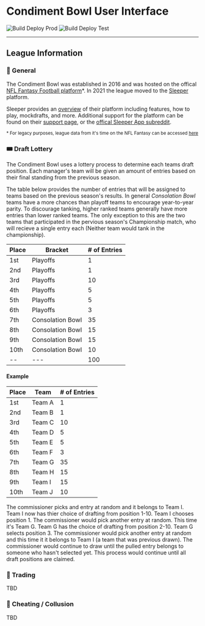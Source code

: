 # Condiment Bowl User Interface
![Build Deploy Prod](https://github.com/condimentbowl/condimentbowl-ui/actions/workflows/build-deploy-prod.yml//badge.svg)
![Build Deploy Test](https://github.com/condimentbowl/condimentbowl-ui/actions/workflows/build-deploy-test.yml//badge.svg)

---

## League Information

### 🏈 General
The Condiment Bowl was established in 2016 and was hosted on the offical [NFL Fantasy Football platform][nfl-fantasy]*. In 2021 the league moved to the [Sleeper][sleeper-main] platform.

Sleeper provides an [overview][sleeper-fantasy-overview] of their platform including features, how to play, mockdrafts, and more. Additional support for the platform can be found on their [support page][sleeper-support-page], or the [offical Sleeper App subreddit][sleeper-subreddit].

<sub>* For legacy purposes, league data from it's time on the NFL Fantasy can be accessed [here][nfl-cb]</sub>


### 🎟️ Draft Lottery

The Condiment Bowl uses a lottery process to determine each teams draft position. Each manager's team will be given an amount of entries based on their final standing from the previous season.

The table below provides the number of entries that will be assigned to teams based on the previous season's results. In general _Consolation Bowl_ teams have a more chances than playoff teams to encourage year-to-year parity. To discourage tanking, higher ranked teams generally have more entries than lower ranked teams. The only exception to this are the two teams that participated in the pervious season's Championship match, who will recieve a single entry each (Neither team would tank in the championship).

Place | Bracket          | # of Entries
--    | --               | --
1st   | Playoffs         | 1
2nd   | Playoffs         | 1
3rd   | Playoffs         | 10
4th   | Playoffs         | 5
5th   | Playoffs         | 5
6th   | Playoffs         | 3
7th   | Consolation Bowl | 35
8th   | Consolation Bowl | 15
9th   | Consolation Bowl | 15
10th  | Consolation Bowl | 10
--    |     ---          | 100

#### Example

Place | Team   | # of Entries
--    | --     | --
1st   | Team A | 1
2nd   | Team B | 1
3rd   | Team C | 10
4th   | Team D | 5
5th   | Team E | 5
6th   | Team F | 3
7th   | Team G | 35
8th   | Team H | 15
9th   | Team I | 15
10th  | Team J | 10

The commissioner picks and entry at random and it belongs to Team I. Team I now has thier choice of drafting from position 1-10. Team I chooses position 1. The commissioner would pick another entry at random. This time it's Team G. Team G has the choice of drafting from position 2-10. Team G selects position 3. The commissioner would pick another entry at random and this time it it belongs to Team I (a team that was previous drawn). The commissioner would continue to draw until the pulled entry belongs to someone who hasn't selected yet. This process would continue until all draft positions are claimed.

### 🔁 Trading
TBD

### 🚨 Cheating / Collusion
TBD

<!-- Links -->
[nfl-fantasy]: https://fantasy.nfl.com/
[nfl-cb]: https://fantasy.nfl.com/league/4129306
[sleeper-main]:https://sleeper.app/
[sleeper-fantasy-overview]: https://sleeper.app/fantasy-football
[sleeper-support-page]: https://support.sleeper.app/en/
[sleeper-subreddit]: https://www.reddit.com/r/SleeperApp/
[fantasy-football-subreddit]: https://www.reddit.com/r/fantasyfootball/
